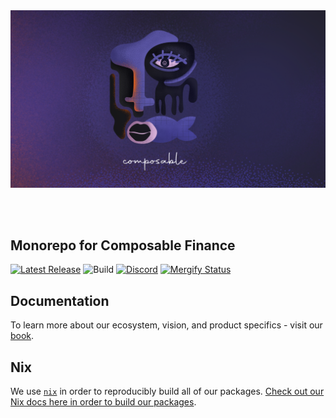 
<br />
<br />

<p align="center">
  <img alt="Composable Finance" title="Composable Finance" src="banner.png">
</p>

<br />
<br />

## Monorepo for Composable Finance

[![Latest Release](https://img.shields.io/github/v/tag/composablefi/composable)][latest-url]
![Build][build-badge]
[![Discord][discord-badge]][discord-url]
[![Mergify Status][mergify-status]][mergify]




[latest-url]: https://github.com/composablefi/composable/tags

[build-badge]: https://github.com/composablefi/composable/actions/workflows/check.yml/badge.svg

[discord-badge]: https://img.shields.io/badge/Discord-gray?logo=discord
[discord-url]: https://discord.gg/pFZn2GCn65

[mergify]: https://dashboard.mergify.com/github/ComposableFi/repo/composable/queues
[mergify-status]: https://img.shields.io/endpoint.svg?url=https://api.mergify.com/v1/badges/ComposableFi/composable&style=flat

## Documentation

To learn more about our ecosystem, vision, and product specifics - visit our [book](https://docs.composable.finance).


## Nix

We use [`nix`](https://nixos.org/) in order to reproducibly build all of our packages. [Check out our Nix docs here in order to build our packages](https://docs.composable.finance/nix).
